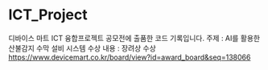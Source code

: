# ICT_Project

디바이스 마트 ICT 융합프로젝트 공모전에 출품한 코드 기록입니다.
주제 : AI를 활용한 산불감지 수막 설비 시스템
수상 내용 : 장려상 수상
https://www.devicemart.co.kr/board/view?id=award_board&seq=138066
